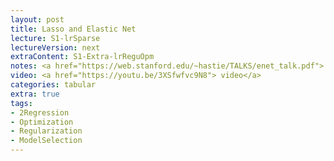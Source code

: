 ```yaml
---
layout: post
title: Lasso and Elastic Net
lecture: S1-lrSparse
lectureVersion: next
extraContent: S1-Extra-lrReguOpm
notes: <a href="https://web.stanford.edu/~hastie/TALKS/enet_talk.pdf"> Elastic paper </a>  
video: <a href="https://youtu.be/3XSfwfvc9N8"> video</a>
categories: tabular
extra: true
tags:
- 2Regression
- Optimization
- Regularization
- ModelSelection
---
```

